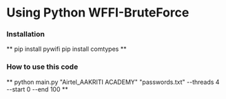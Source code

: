 # Using Python WFFI-BruteForce
### Installation
** pip install pywifi
pip install comtypes **

### How to use this code
** python main.py "Airtel_AAKRITI ACADEMY" "passwords.txt" --threads 4 --start 0 --end 100 **
